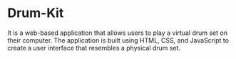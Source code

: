 # Drum-Kit
It is a web-based application that allows users to play a virtual drum set on their computer. The application is built using HTML, CSS, and JavaScript to create a user interface that resembles a physical drum set.
